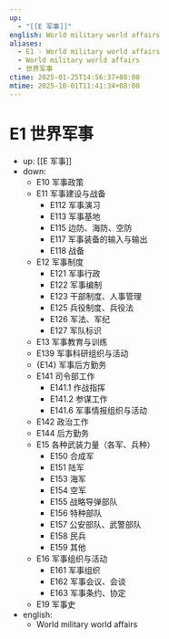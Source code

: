 ```yaml
---
up:
  - "[[E 军事]]"
english: World military world affairs
aliases:
  - E1 - World military world affairs
  - World military world affairs
  - 世界军事
ctime: 2025-01-25T14:56:37+08:00
mtime: 2025-10-01T11:41:34+08:00
---
```


# E1 世界军事

- up: [[E 军事]]
- down:
	- E10 军事政策
	- E11 军事建设与战备
		- E112 军事演习
		- E113 军事基地
		- E115 边防、海防、空防
		- E117 军事装备的输入与输出
		- E118 战备
	- E12 军事制度
		- E121 军事行政
		- E122 军事编制
		- E123 干部制度、人事管理
		- E125 兵役制度、兵役法
		- E126 军法、军纪
		- E127 军队标识
	- E13 军事教育与训练
	- E139 军事科研组织与活动
	- {E14} 军事后方勤务
	- E141 司令部工作
		- E141.1 作战指挥
		- E141.2 参谋工作
		- E141.6 军事情报组织与活动
	- E142 政治工作
	- E144 后方勤务
	- E15 各种武装力量（各军、兵种）
		- E150 合成军
		- E151 陆军
		- E153 海军
		- E154 空军
		- E155 战略导弹部队
		- E156 特种部队
		- E157 公安部队、武警部队
		- E158 民兵
		- E159 其他
	- E16 军事组织与活动
		- E161 军事组织
		- E162 军事会议、会谈
		- E163 军事条约、协定
	- E19 军事史
- english:
	- World military world affairs
